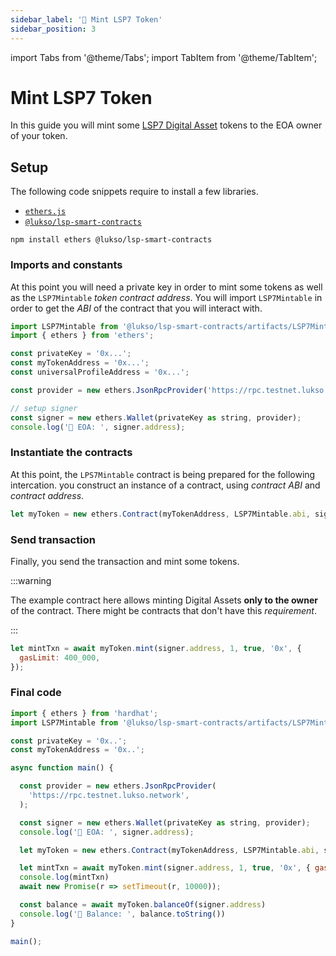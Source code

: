 ```yaml
---
sidebar_label: '💽 Mint LSP7 Token'
sidebar_position: 3
---
```


import Tabs from '@theme/Tabs';
import TabItem from '@theme/TabItem';

# Mint LSP7 Token

In this guide you will mint some [LSP7 Digital Asset](../../standards/tokens/LSP7-Digital-Asset.md) tokens to the EOA owner of your token.

## Setup

The following code snippets require to install a few libraries.

- [`ethers.js`](https://github.com/ethers-io/ethers.js/)
- [`@lukso/lsp-smart-contracts`](https://github.com/lukso-network/lsp-smart-contracts/)

```shell
npm install ethers @lukso/lsp-smart-contracts
```

### Imports and constants

At this point you will need a private key in order to mint some tokens as well as the `LSP7Mintable` _token contract address_.
You will import `LSP7Mintable` in order to get the _ABI_ of the contract that you will interact with.

```javascript
import LSP7Mintable from '@lukso/lsp-smart-contracts/artifacts/LSP7Mintable.json';
import { ethers } from 'ethers';

const privateKey = '0x...';
const myTokenAddress = '0x...';
const universalProfileAddress = '0x...';

const provider = new ethers.JsonRpcProvider('https://rpc.testnet.lukso.network');

// setup signer
const signer = new ethers.Wallet(privateKey as string, provider);
console.log('🔑 EOA: ', signer.address);
```

### Instantiate the contracts

At this point, the `LPS7Mintable` contract is being prepared for the following intercation. you construct an instance of a contract, using _contract ABI_ and _contract address_.

```javascript
let myToken = new ethers.Contract(myTokenAddress, LSP7Mintable.abi, signer);
```

### Send transaction

Finally, you send the transaction and mint some tokens.

:::warning

The example contract here allows minting Digital Assets **only to the owner** of the contract. There might be contracts that don't have this _requirement_.

:::

```javascript
let mintTxn = await myToken.mint(signer.address, 1, true, '0x', {
  gasLimit: 400_000,
});
```

### Final code

```javascript
import { ethers } from 'hardhat';
import LSP7Mintable from '@lukso/lsp-smart-contracts/artifacts/LSP7Mintable.json';

const privateKey = '0x..';
const myTokenAddress = '0x..';

async function main() {

  const provider = new ethers.JsonRpcProvider(
    'https://rpc.testnet.lukso.network',
  );

  const signer = new ethers.Wallet(privateKey as string, provider);
  console.log('🔑 EOA: ', signer.address);

  let myToken = new ethers.Contract(myTokenAddress, LSP7Mintable.abi, signer);

  let mintTxn = await myToken.mint(signer.address, 1, true, '0x', { gasLimit: 400_000 })
  console.log(mintTxn)
  await new Promise(r => setTimeout(r, 10000));

  const balance = await myToken.balanceOf(signer.address)
  console.log('🏦 Balance: ', balance.toString())
}

main();
```
